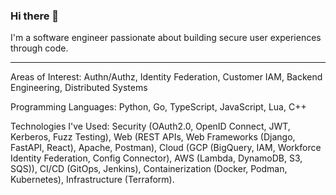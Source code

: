 ### Hi there 👋

I'm a software engineer passionate about building secure user experiences through code.

---

Areas of Interest: Authn/Authz, Identity Federation, Customer IAM, Backend Engineering, Distributed Systems

Programming Languages: Python, Go, TypeScript, JavaScript, Lua, C++

Technologies I've Used: Security (OAuth2.0, OpenID Connect, JWT, Kerberos, Fuzz Testing), Web (REST APIs, Web Frameworks (Django, FastAPI, React), Apache, Postman), Cloud (GCP (BigQuery, IAM, Workforce Identity Federation, Config Connector), AWS (Lambda, DynamoDB, S3, SQS)), CI/CD (GitOps, Jenkins), Containerization (Docker, Podman, Kubernetes), Infrastructure (Terraform).

